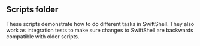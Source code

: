 ## Scripts folder

These scripts demonstrate how to do different tasks in SwiftShell. They also work as integration tests to make sure changes to SwiftShell are backwards compatible with older scripts.
